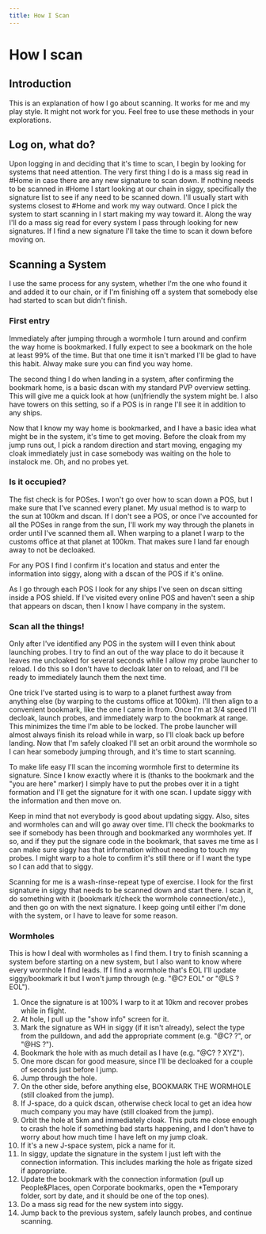 ```yaml
---
title: How I Scan
---
```


# How I scan

## Introduction

This is an explanation of how I go about scanning. It works for me and my play style. It might not work for you. Feel free to use these methods in your explorations.

## Log on, what do?

Upon logging in and deciding that it's time to scan, I begin by looking for systems that need attention. The very first thing I do is a mass sig read in #Home in case there are any new signature to scan down. If nothing needs to be scanned in #Home I start looking at our chain in siggy, specifically the signature list to see if any need to be scanned down. I'll usually start with systems closest to #Home and work my way outward. Once I pick the system to start scanning in I start making my way toward it. Along the way I'll do a mass sig read for every system I pass through looking for new signatures. If I find a new signature I'll take the time to scan it down before moving on.

## Scanning a System

I use the same process for any system, whether I'm the one who found it and added it to our chain, or if I'm finishing off a system that somebody else had started to scan but didn't finish.

### First entry

Immediately after jumping through a wormhole I turn around and confirm the way home is bookmarked. I fully expect to see a bookmark on the hole at least 99% of the time. But that one time it isn't marked I'll be glad to have this habit. Alway make sure you can find you way home.

The second thing I do when landing in a system, after confirming the bookmark home, is a basic dscan with my standard PVP overview setting. This will give me a quick look at how (un)friendly the system might be. I also have towers on this setting, so if a POS is in range I'll see it in addition to any ships.

Now that I know my way home is bookmarked, and I have a basic idea what might be in the system, it's time to get moving. Before the cloak from my jump runs out, I pick a random direction and start moving, engaging my cloak immediately just in case somebody was waiting on the hole to instalock me. Oh, and no probes yet.

### Is it occupied?

The fist check is for POSes. I won't go over how to scan down a POS, but I make sure that I've scanned every planet. My usual method is to warp to the sun at 100km and dscan. If I don't see a POS, or once I've accounted for all the POSes in range from the sun, I'll work my way through the planets in order until I've scanned them all. When warping to a planet I warp to the customs office at that planet at 100km. That makes sure I land far enough away to not be decloaked.

For any POS I find I confirm it's location and status and enter the information into siggy, along with a dscan of the POS if it's online.

As I go through each POS I look for any ships I've seen on dscan sitting inside a POS shield. If I've visited every online POS and haven't seen a ship that appears on dscan, then I know I have company in the system.

### Scan all the things!

Only after I've identified any POS in the system will I even think about launching probes. I try to find an out of the way place to do it because it leaves me uncloaked for several seconds while I allow my probe launcher to reload. I do this so I don't have to decloak later on to reload, and I'll be ready to immediately launch them the next time.

One trick I've started using is to warp to a planet furthest away from anything else (by warping to the customs office at 100km). I'll then align to a convenient bookmark, like the one I came in from. Once I'm at 3/4 speed I'll decloak, launch probes, and immediately warp to the bookmark at range. This minimizes the time I'm able to be locked. The probe launcher will almost always finish its reload while in warp, so I'll cloak back up before landing. Now that I'm safely cloaked I'll set an orbit around the wormhole so I can hear somebody jumping through, and it's time to start scanning.

To make life easy I'll scan the incoming wormhole first to determine its signature. Since I know exactly where it is (thanks to the bookmark and the "you are here" marker) I simply have to put the probes over it in a tight formation and I'll get the signature for it with one scan. I update siggy with the information and then move on.

Keep in mind that not everybody is good about updating siggy. Also, sites and wormholes can and will go away over time. I'll check the bookmarks to see if somebody has been through and bookmarked any wormholes yet. If so, and if they put the signare code in the bookmark, that saves me time as I can make sure siggy has that information without needing to touch my probes. I might warp to a hole to confirm it's still there or if I want the type so I can add that to siggy.

Scanning for me is a wash-rinse-repeat type of exercise. I look for the first signature in siggy that needs to be scanned down and start there. I scan it, do something with it (bookmark it/check the wormhole connection/etc.), and then go on with the next signature. I keep going until either I'm done with the system, or I have to leave for some reason.

### Wormholes

This is how I deal with wormholes as I find them. I try to finish scanning a system before starting on a new system, but I also want to know where every wormhole I find leads. If I find a wormhole that's EOL I'll update siggy/bookmark it but I won't jump through (e.g. "@C? EOL" or "@LS ? EOL").

1. Once the signature is at 100% I warp to it at 10km and recover probes while in flight.
2. At hole, I pull up the "show info" screen for it.
3. Mark the signature as WH in siggy (if it isn't already), select the type from the pulldown, and add the appropriate comment (e.g. "@C? ?", or "@HS ?").
4. Bookmark the hole with as much detail as I have (e.g. "@C? ? XYZ").
5. One more dscan for good measure, since I'll be decloaked for a couple of seconds just before I jump.
6. Jump through the hole.
7. On the other side, before anything else, BOOKMARK THE WORMHOLE (still cloaked from the jump).
8. If J-space, do a quick dscan, otherwise check local to get an idea how much company you may have (still cloaked from the jump).
9. Orbit the hole at 5km and immediately cloak. This puts me close enough to crash the hole if something bad starts happening, and I don't have to worry about how much time I have left on my jump cloak.
10. If it's a new J-space system, pick a name for it.
11. In siggy, update the signature in the system I just left with the connection information. This includes marking the hole as frigate sized if appropriate.
12. Update the bookmark with the connection information (pull up People&Places, open Corporate bookmarks, open the *Temporary folder, sort by date, and it should be one of the top ones).
13. Do a mass sig read for the new system into siggy.
14. Jump back to the previous system, safely launch probes, and continue scanning.
